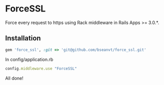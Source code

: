 # ForceSSL

Force every request to https using Rack middleware in Rails Apps >= 3.0.*.

## Installation

```ruby
gem 'force_ssl', :git => 'git@github.com/bseanvt/force_ssl.git'
```

In config/application.rb
```ruby
config.middleware.use "ForceSSL"
```

All done!
